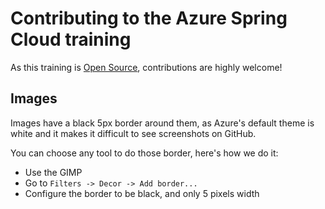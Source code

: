# Contributing to the Azure Spring Cloud training

As this training is [Open Source](LICENSE.txt), contributions are highly welcome!

## Images

Images have a black 5px border around them, as Azure's default theme is white and it makes it difficult to see screenshots on GitHub.

You can choose any tool to do those border, here's how we do it:

- Use the GIMP
- Go to `Filters -> Decor -> Add border...` 
- Configure the border to be black, and only 5 pixels width
